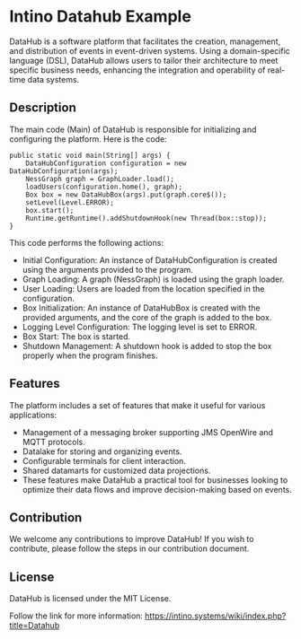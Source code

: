 
# Intino Datahub Example

DataHub is a software platform that facilitates the creation, management, and distribution of events in event-driven systems. Using a domain-specific language (DSL), DataHub allows users to tailor their architecture to meet specific business needs, enhancing the integration and operability of real-time data systems.

## Description
The main code (Main) of DataHub is responsible for initializing and configuring the platform. Here is the code:

    public static void main(String[] args) {
        DataHubConfiguration configuration = new DataHubConfiguration(args);
        NessGraph graph = GraphLoader.load();
        loadUsers(configuration.home(), graph);
        Box box = new DataHubBox(args).put(graph.core$());
        setLevel(Level.ERROR);
        box.start();
        Runtime.getRuntime().addShutdownHook(new Thread(box::stop));
    }

This code performs the following actions:

 - Initial Configuration: An instance of DataHubConfiguration is created using the arguments provided to the program.
 - Graph Loading: A graph (NessGraph) is loaded using the graph loader.
 - User Loading: Users are loaded from the location specified in the configuration.
 - Box Initialization: An instance of DataHubBox is created with the provided arguments, and the core of the graph is added to the box.
 - Logging Level Configuration: The logging level is set to ERROR.
 - Box Start: The box is started.
 - Shutdown Management: A shutdown hook is added to stop the box properly when the program finishes.

## Features
The platform includes a set of features that make it useful for various applications:

 - Management of a messaging broker supporting JMS OpenWire and MQTT protocols.  
 - Datalake for storing and organizing events.
 - Configurable terminals for client interaction.
 - Shared datamarts for customized data projections.
 - These features make DataHub a practical tool for businesses looking to optimize their data flows and improve decision-making based on events.

## Contribution
We welcome any contributions to improve DataHub! If you wish to contribute, please follow the steps in our contribution document.

## License
DataHub is licensed under the MIT License.

Follow the link for more information:
https://intino.systems/wiki/index.php?title=Datahub